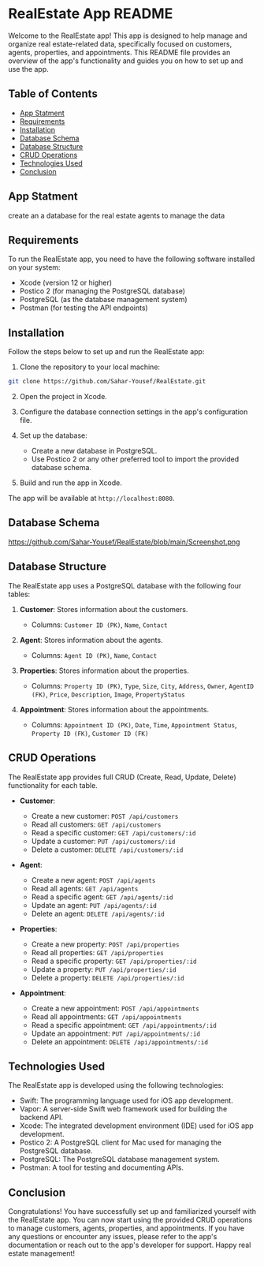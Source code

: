 # RealEstate App README

Welcome to the RealEstate app! This app is designed to help manage and organize real estate-related data, specifically focused on customers, agents, properties, and appointments. This README file provides an overview of the app's functionality and guides you on how to set up and use the app.

## Table of Contents

- [App Statment](#App-Statment)
- [Requirements](#requirements)
- [Installation](#installation)
- [Database Schema](#database-schema)
- [Database Structure](#database-structure)
- [CRUD Operations](#crud-operations)
- [Technologies Used](#technologies-used)
- [Conclusion](#conclusion)

## App Statment
create an a database for the real estate agents to manage the data

## Requirements

To run the RealEstate app, you need to have the following software installed on your system:

- Xcode (version 12 or higher)
- Postico 2 (for managing the PostgreSQL database)
- PostgreSQL (as the database management system)
- Postman (for testing the API endpoints)

## Installation

Follow the steps below to set up and run the RealEstate app:

1. Clone the repository to your local machine:

```bash
git clone https://github.com/Sahar-Yousef/RealEstate.git
```

2. Open the project in Xcode.

3. Configure the database connection settings in the app's configuration file.

4. Set up the database:

   - Create a new database in PostgreSQL.
   - Use Postico 2 or any other preferred tool to import the provided database schema.

5. Build and run the app in Xcode.

The app will be available at `http://localhost:8080`.

## Database Schema
https://github.com/Sahar-Yousef/RealEstate/blob/main/Screenshot.png

## Database Structure

The RealEstate app uses a PostgreSQL database with the following four tables:

1. **Customer**: Stores information about the customers.
   - Columns: `Customer ID (PK)`, `Name`, `Contact`

2. **Agent**: Stores information about the agents.
   - Columns: `Agent ID (PK)`, `Name`, `Contact`

3. **Properties**: Stores information about the properties.
   - Columns: `Property ID (PK)`, `Type`, `Size`, `City`, `Address`, `Owner`, `AgentID (FK)`, `Price`, `Description`, `Image`, `PropertyStatus`

4. **Appointment**: Stores information about the appointments.
   - Columns: `Appointment ID (PK)`, `Date`, `Time`, `Appointment Status`, `Property ID (FK)`, `Customer ID (FK)`

## CRUD Operations

The RealEstate app provides full CRUD (Create, Read, Update, Delete) functionality for each table.

- **Customer**:
  - Create a new customer: `POST /api/customers`
  - Read all customers: `GET /api/customers`
  - Read a specific customer: `GET /api/customers/:id`
  - Update a customer: `PUT /api/customers/:id`
  - Delete a customer: `DELETE /api/customers/:id`

- **Agent**:
  - Create a new agent: `POST /api/agents`
  - Read all agents: `GET /api/agents`
  - Read a specific agent: `GET /api/agents/:id`
  - Update an agent: `PUT /api/agents/:id`
  - Delete an agent: `DELETE /api/agents/:id`

- **Properties**:
  - Create a new property: `POST /api/properties`
  - Read all properties: `GET /api/properties`
  - Read a specific property: `GET /api/properties/:id`
  - Update a property: `PUT /api/properties/:id`
  - Delete a property: `DELETE /api/properties/:id`

- **Appointment**:
  - Create a new appointment: `POST /api/appointments`
  - Read all appointments: `GET /api/appointments`
  - Read a specific appointment: `GET /api/appointments/:id`
  - Update an appointment: `PUT /api/appointments/:id`
  - Delete an appointment: `DELETE /api/appointments/:id`

## Technologies Used

The RealEstate app is developed using the following technologies:

- Swift: The programming language used for iOS app development.
- Vapor: A server-side Swift web framework used for building the backend API.
- Xcode: The integrated development environment (IDE) used for iOS app development.
- Postico 2: A PostgreSQL client for Mac used for managing the PostgreSQL database.
- PostgreSQL: The PostgreSQL database management system.
- Postman: A tool for testing and documenting APIs.

## Conclusion

Congratulations! You have successfully set up and familiarized yourself with the RealEstate app. You can now start using the provided CRUD operations to manage customers, agents, properties, and appointments. If you have any questions or encounter any issues, please refer to the app's documentation or reach out to the app's developer for support. Happy real estate management!
